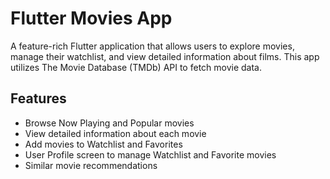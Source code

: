 # Flutter Movies App

A feature-rich Flutter application that allows users to explore movies, manage their watchlist, and view detailed information about films. This app utilizes The Movie Database (TMDb) API to fetch movie data.

## Features

- Browse Now Playing and Popular movies
- View detailed information about each movie
- Add movies to Watchlist and Favorites
- User Profile screen to manage Watchlist and Favorite movies
- Similar movie recommendations
